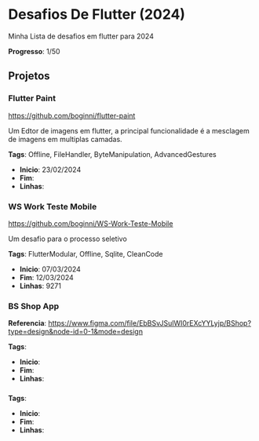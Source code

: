 # Desafios De Flutter (2024)
Minha Lista de desafios em flutter para 2024

**Progresso**: 1/50

## Projetos

### Flutter Paint 
https://github.com/boginni/flutter-paint

Um Edtor de imagens em flutter, a principal funcionalidade é a mesclagem de imagens em multiplas camadas.

**Tags**: Offline, FileHandler, ByteManipulation, AdvancedGestures

 * **Inicio**: 23/02/2024
 * **Fim**: 
 * **Linhas**:


### WS Work Teste Mobile
https://github.com/boginni/WS-Work-Teste-Mobile

Um desafio para o processo seletivo

**Tags**: FlutterModular, Offline, Sqlite, CleanCode

 * **Inicio**: 07/03/2024
 * **Fim**: 12/03/2024
 * **Linhas**: 9271


### BS Shop App


**Referencia**: https://www.figma.com/file/EbBSvJSulWI0rEXcYYLyjp/BShop?type=design&node-id=0-1&mode=design 

**Tags**: 

 * **Inicio**: 
 * **Fim**:
 * **Linhas**:








### 

**Tags**: 

 * **Inicio**: 
 * **Fim**:
 * **Linhas**:
